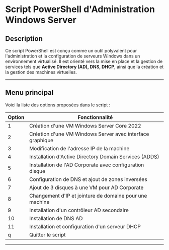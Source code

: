 # Script PowerShell d'Administration Windows Server

## Description

Ce script PowerShell est conçu comme un outil polyvalent pour l'administration et la configuration de serveurs Windows dans un environnement virtualisé. Il est orienté vers la mise en place et la gestion de services tels que **Active Directory (AD), DNS, DHCP**, ainsi que la création et la gestion des machines virtuelles. 

---

## Menu principal

Voici la liste des options proposées dans le script :

| Option | Fonctionnalité                                            |
|--------|-----------------------------------------------------------|
| 1      | Création d'une VM Windows Server Core 2022               |
| 2      | Création d'une VM Windows Server avec interface graphique |
| 3      | Modification de l'adresse IP de la machine               |
| 4      | Installation d'Active Directory Domain Services (ADDS)   |
| 5      | Installation de l'AD Corporate avec configuration disque  |
| 6      | Configuration de DNS et ajout de zones inversées         |
| 7      | Ajout de 3 disques à une VM pour AD Corporate            |
| 8      | Changement d'IP et jointure de domaine pour une machine  |
| 9      | Installation d'un contrôleur AD secondaire               |
| 10     | Installation de DNS AD                                   |
| 11     | Installation et configuration d'un serveur DHCP          |
| q      | Quitter le script                                        |

---
